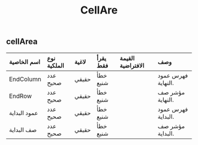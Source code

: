﻿---
title: CellAre
second_title: Aspose.Cells Cloud Documen
type: docs
url: /ar/specification/model/cellarea/
description: "Aspose.Cells مواصفات النموذج السحابي: CellArea. تعامل بسهولة مع Excel ومستندات جداول البيانات الأخرى التي تحتوي على ميزات مثل الفتح والتوليد والتحرير والتقسيم والدمج والمقارنة والتحويل"
weight: 50
---
## **cellArea**

 

| اسم الخاصية| نوع الملكية| لاغية| يقرأ فقط| القيمة الافتراضية| وصف|
|:- |:- |:- |:- |:- |:- |
| EndColumn| عدد صحيح| حقيقي| خطأ شنيع|| فهرس عمود النهاية.|
| EndRow| عدد صحيح| حقيقي| خطأ شنيع|| مؤشر صف النهاية.|
| عمود البداية| عدد صحيح| حقيقي| خطأ شنيع|| فهرس عمود البداية.|
| صف البداية| عدد صحيح| حقيقي| خطأ شنيع|| مؤشر صف البداية.|

